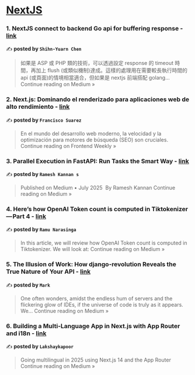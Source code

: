 
<h1><a href=https://medium.com/tag/nextjs/recommended target="_blank" rel="noopener noreferrer">NextJS</a></h1>
<h3>1. NextJS connect to backend Go api for buffering response - <a href="https://medium.com/@phanix/nextjs-connect-to-backend-go-api-for-buffering-response-c92aa7afd7be?source=rss------nextjs-5" target="_blank" rel="noopener noreferrer">link</a></h3>

✍️ **posted by `Shihn-Yuarn Chen`**

<blockquote>如果是 ASP 或 PHP 類的技術，可以透過設定 response 的 timeout 時間，再加上 flush (或類似機制)達成。這樣的處理用在需要較長執行時間的 api (或頁面)的情境相當適合，但如果是 nextjs 前端搭配 golang…
Continue reading on Medium »</blockquote>

<h3>2. Next.js: Dominando el renderizado para aplicaciones web de alto rendimiento - <a href="https://medium.com/front-end-weekly/next-js-dominando-el-renderizado-para-aplicaciones-web-de-alto-rendimiento-95e0ad22980c?source=rss------nextjs-5" target="_blank" rel="noopener noreferrer">link</a></h3>

✍️ **posted by `Francisco Suarez`**

<blockquote>En el mundo del desarrollo web moderno, la velocidad y la optimización para motores de búsqueda (SEO) son cruciales.
Continue reading on Frontend Weekly »</blockquote>

<h3>3. Parallel Execution in FastAPI: Run Tasks the Smart Way - <a href="https://medium.com/@rameshkannanyt0078/parallel-execution-in-fastapi-run-tasks-the-smart-way-c29cc75b4775?source=rss------nextjs-5" target="_blank" rel="noopener noreferrer">link</a></h3>

✍️ **posted by `Ramesh Kannan s`**

<blockquote>Published on Medium • July 2025
 By Ramesh Kannan
Continue reading on Medium »</blockquote>

<h3>4. Here’s how OpenAI Token count is computed in Tiktokenizer — Part 4 - <a href="https://medium.com/@ramunarasinga/heres-how-openai-token-count-is-computed-in-tiktokenizer-part-4-182cbc9d60cc?source=rss------nextjs-5" target="_blank" rel="noopener noreferrer">link</a></h3>

✍️ **posted by `Ramu Narasinga`**

<blockquote>In this article, we will review how OpenAI Token count is computed in Tiktokenizer. We will look at:
Continue reading on Medium »</blockquote>

<h3>5. The Illusion of Work: How django-revolution Reveals the True Nature of Your API - <a href="https://medium.com/@unrealos/the-illusion-of-work-how-django-revolution-reveals-the-true-nature-of-your-api-0eeb86536b2a?source=rss------nextjs-5" target="_blank" rel="noopener noreferrer">link</a></h3>

✍️ **posted by `Mark`**

<blockquote>One often wonders, amidst the endless hum of servers and the flickering glow of IDEs, if the universe of code is truly as it appears. We…
Continue reading on Medium »</blockquote>

<h3>6.  Building a Multi-Language App in Next.js with App Router and i18n - <a href="https://medium.com/@lakshaykapoor08/building-a-multi-language-app-in-next-js-with-app-router-and-i18n-13456ff6fb99?source=rss------nextjs-5" target="_blank" rel="noopener noreferrer">link</a></h3>

✍️ **posted by `Lakshaykapoor`**

<blockquote>Going multilingual in 2025 using Next.js 14 and the App Router
Continue reading on Medium »</blockquote>

